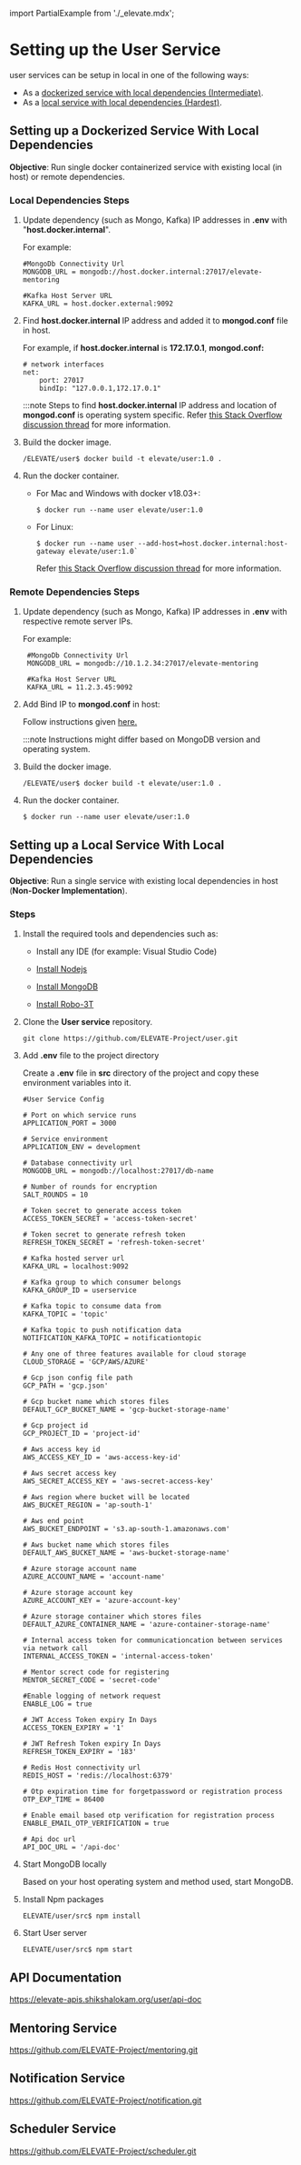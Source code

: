 import PartialExample from './_elevate.mdx';

# Setting up the User Service

<PartialExample elevate /> user services can be setup in local in one of the following ways:

- As a [dockerized service with local dependencies (Intermediate)](#sectiona).
- As a [local service with local dependencies (Hardest)](#sectionb).

<a name="sectiona"> </a>

## Setting up a Dockerized Service With Local Dependencies

**Objective**: Run single docker containerized service with existing local (in host) or remote dependencies.

### Local Dependencies Steps

1. Update dependency (such as Mongo, Kafka) IP addresses in **.env** with "**host.docker.internal**".

    For example:

    ```
    #MongoDb Connectivity Url
    MONGODB_URL = mongodb://host.docker.internal:27017/elevate-mentoring

    #Kafka Host Server URL
    KAFKA_URL = host.docker.external:9092
    ```

2. Find **host.docker.internal** IP address and added it to **mongod.conf** file in host.

    For example, if **host.docker.internal** is **172.17.0.1**,
     **mongod.conf:**

    ```
    # network interfaces
    net:
        port: 27017
        bindIp: "127.0.0.1,172.17.0.1"
    ```
    :::note
    Steps to find **host.docker.internal** IP address and location of **mongod.conf** is operating system specific. Refer [this Stack Overflow discussion thread](https://stackoverflow.com/questions/22944631/how-to-get-the-ip-address-of-the-docker-host-from-inside-a-docker-container) for more information.

3. Build the docker image.
    ```
    /ELEVATE/user$ docker build -t elevate/user:1.0 .
    ```
4. Run the docker container.

    - For Mac and Windows with docker v18.03+:

        ```
        $ docker run --name user elevate/user:1.0
        ```

    - For Linux:
        ```
        $ docker run --name user --add-host=host.docker.internal:host-gateway elevate/user:1.0`
        ```
        Refer [this Stack Overflow discussion thread](https://stackoverflow.com/a/24326540) for more information.

### Remote Dependencies Steps

1. Update dependency (such as Mongo, Kafka) IP addresses in **.env** with respective remote server IPs.

    For example:

    ```
     #MongoDb Connectivity Url
     MONGODB_URL = mongodb://10.1.2.34:27017/elevate-mentoring

     #Kafka Host Server URL
     KAFKA_URL = 11.2.3.45:9092
    ```

2. Add Bind IP to **mongod.conf** in host:

    Follow instructions given [here.](https://www.digitalocean.com/community/tutorials/how-to-configure-remote-access-for-mongodb-on-ubuntu-20-04)

    :::note
    Instructions might differ based on MongoDB version and operating system.

3. Build the docker image.
    ```
    /ELEVATE/user$ docker build -t elevate/user:1.0 .
    ```
4. Run the docker container.

    ```
    $ docker run --name user elevate/user:1.0
    ```

<a name="sectionb"> </a>

## Setting up a Local Service With Local Dependencies

**Objective**: Run a single service with existing local dependencies in host (**Non-Docker Implementation**).

### Steps

1. Install the required tools and dependencies such as:

    - Install any IDE (for example: Visual Studio Code)

    - [Install Nodejs](https://nodejs.org/en/download/)

    - [Install MongoDB](https://docs.mongodb.com/manual/installation/)

    - [Install Robo-3T](https://robomongo.org/)

2. Clone the **User service** repository.

    ```
    git clone https://github.com/ELEVATE-Project/user.git
    ```

3. Add **.env** file to the project directory

    Create a **.env** file in **src** directory of the project and copy these environment variables into it.

    ```
    #User Service Config

    # Port on which service runs
    APPLICATION_PORT = 3000

    # Service environment
    APPLICATION_ENV = development

    # Database connectivity url
    MONGODB_URL = mongodb://localhost:27017/db-name

    # Number of rounds for encryption
    SALT_ROUNDS = 10

    # Token secret to generate access token
    ACCESS_TOKEN_SECRET = 'access-token-secret'

    # Token secret to generate refresh token
    REFRESH_TOKEN_SECRET = 'refresh-token-secret'

    # Kafka hosted server url
    KAFKA_URL = localhost:9092

    # Kafka group to which consumer belongs
    KAFKA_GROUP_ID = userservice

    # Kafka topic to consume data from
    KAFKA_TOPIC = 'topic'

    # Kafka topic to push notification data
    NOTIFICATION_KAFKA_TOPIC = notificationtopic

    # Any one of three features available for cloud storage
    CLOUD_STORAGE = 'GCP/AWS/AZURE'

    # Gcp json config file path
    GCP_PATH = 'gcp.json'

    # Gcp bucket name which stores files
    DEFAULT_GCP_BUCKET_NAME = 'gcp-bucket-storage-name'

    # Gcp project id
    GCP_PROJECT_ID = 'project-id'

    # Aws access key id
    AWS_ACCESS_KEY_ID = 'aws-access-key-id'

    # Aws secret access key
    AWS_SECRET_ACCESS_KEY = 'aws-secret-access-key'

    # Aws region where bucket will be located
    AWS_BUCKET_REGION = 'ap-south-1'

    # Aws end point
    AWS_BUCKET_ENDPOINT = 's3.ap-south-1.amazonaws.com'

    # Aws bucket name which stores files
    DEFAULT_AWS_BUCKET_NAME = 'aws-bucket-storage-name'

    # Azure storage account name
    AZURE_ACCOUNT_NAME = 'account-name'

    # Azure storage account key
    AZURE_ACCOUNT_KEY = 'azure-account-key'

    # Azure storage container which stores files
    DEFAULT_AZURE_CONTAINER_NAME = 'azure-container-storage-name'

    # Internal access token for communicationcation between services via network call
    INTERNAL_ACCESS_TOKEN = 'internal-access-token'

    # Mentor screct code for registering
    MENTOR_SECRET_CODE = 'secret-code'

    #Enable logging of network request
    ENABLE_LOG = true

    # JWT Access Token expiry In Days
    ACCESS_TOKEN_EXPIRY = '1'

    # JWT Refresh Token expiry In Days
    REFRESH_TOKEN_EXPIRY = '183'

    # Redis Host connectivity url
    REDIS_HOST = 'redis://localhost:6379'

    # Otp expiration time for forgetpassword or registration process
    OTP_EXP_TIME = 86400

    # Enable email based otp verification for registration process
    ENABLE_EMAIL_OTP_VERIFICATION = true

    # Api doc url
    API_DOC_URL = '/api-doc'
    ```

4. Start MongoDB locally

    Based on your host operating system and method used, start MongoDB.

5. Install Npm packages

    ```
    ELEVATE/user/src$ npm install
    ```

6. Start User server

    ```
    ELEVATE/user/src$ npm start
    ```

## API Documentation 

https://elevate-apis.shikshalokam.org/user/api-doc

## Mentoring Service

https://github.com/ELEVATE-Project/mentoring.git

## Notification Service

https://github.com/ELEVATE-Project/notification.git

## Scheduler Service

https://github.com/ELEVATE-Project/scheduler.git